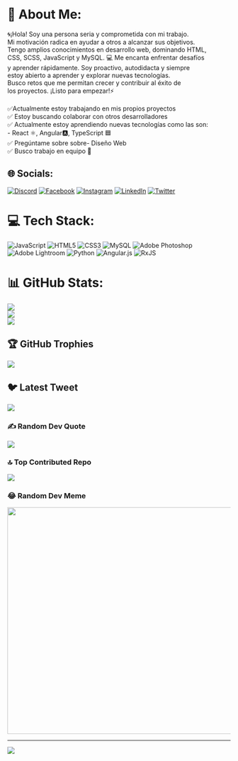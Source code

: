 # 💫 About Me:
🌀¡Hola! Soy una persona seria y comprometida con mi trabajo. <br>Mi motivación radica en ayudar a otros a alcanzar sus objetivos. <br>Tengo amplios conocimientos en desarrollo web, dominando HTML,<br> CSS, SCSS, JavaScript y MySQL. 💻 Me encanta enfrentar desafíos<br> y aprender rápidamente. Soy proactivo, autodidacta y siempre <br>estoy abierto a aprender y explorar nuevas tecnologías. <br>Busco retos que me permitan crecer y contribuir al éxito de<br> los proyectos. ¡Listo para empezar!⚡<br><br>✅Actualmente estoy trabajando en mis propios proyectos<br>✅ Estoy buscando colaborar con otros desarrolladores<br> ✅ Actualmente estoy aprendiendo nuevas tecnologías como las son:<br> - React ⚛️, Angular🅰️, TypeScript 🟦<br> ✅ Pregúntame sobre sobre- Diseño Web  <br> ✅ Busco trabajo en equipo 🌟<br> 


## 🌐 Socials:
[![Discord](https://img.shields.io/badge/Discord-%237289DA.svg?logo=discord&logoColor=white)](https://discord.gg/xaquima41#6243) [![Facebook](https://img.shields.io/badge/Facebook-%231877F2.svg?logo=Facebook&logoColor=white)](https://facebook.com/https://www.facebook.com/felipe.caicedo.9465?mibextid=ZbWKwL) [![Instagram](https://img.shields.io/badge/Instagram-%23E4405F.svg?logo=Instagram&logoColor=white)](https://instagram.com/felipe_caicedo41) [![LinkedIn](https://img.shields.io/badge/LinkedIn-%230077B5.svg?logo=linkedin&logoColor=white)](https://linkedin.com/in/https://www.linkedin.com/in/felipe-caicedo4122/) [![Twitter](https://img.shields.io/badge/Twitter-%231DA1F2.svg?logo=Twitter&logoColor=white)](https://twitter.com/https://twitter.com/_FelipeC41?t=EXX17Q9fw3mjCnHRZ2hd_Q&s=09) 

# 💻 Tech Stack:
![JavaScript](https://img.shields.io/badge/javascript-%23323330.svg?style=for-the-badge&logo=javascript&logoColor=%23F7DF1E) ![HTML5](https://img.shields.io/badge/html5-%23E34F26.svg?style=for-the-badge&logo=html5&logoColor=white) ![CSS3](https://img.shields.io/badge/css3-%231572B6.svg?style=for-the-badge&logo=css3&logoColor=white) ![MySQL](https://img.shields.io/badge/mysql-%2300f.svg?style=for-the-badge&logo=mysql&logoColor=white) ![Adobe Photoshop](https://img.shields.io/badge/adobephotoshop-%2331A8FF.svg?style=for-the-badge&logo=adobephotoshop&logoColor=white) ![Adobe Lightroom](https://img.shields.io/badge/Adobe%20Lightroom-31A8FF.svg?style=for-the-badge&logo=Adobe%20Lightroom&logoColor=white) ![Python](https://img.shields.io/badge/python-3670A0?style=for-the-badge&logo=python&logoColor=ffdd54) ![Angular.js](https://img.shields.io/badge/angular.js-%23E23237.svg?style=for-the-badge&logo=angularjs&logoColor=white) ![RxJS](https://img.shields.io/badge/rxjs-%23B7178C.svg?style=for-the-badge&logo=reactivex&logoColor=white)
# 📊 GitHub Stats:
![](https://github-readme-stats.vercel.app/api?username=XFelipe41&theme=dark&hide_border=true&include_all_commits=false&count_private=false)<br/>
![](https://github-readme-streak-stats.herokuapp.com/?user=XFelipe41&theme=dark&hide_border=true)<br/>
![](https://github-readme-stats.vercel.app/api/top-langs/?username=XFelipe41&theme=dark&hide_border=true&include_all_commits=false&count_private=false&layout=compact)

## 🏆 GitHub Trophies
![](https://github-profile-trophy.vercel.app/?username=XFelipe41&theme=radical&no-frame=true&no-bg=true&margin-w=4)

## 🐦 Latest Tweet
[![](https://gtce.itsvg.in/api?username=https://twitter.com/_FelipeC41?t=EXX17Q9fw3mjCnHRZ2hd_Q&s=09)](https://github.com/VishwaGauravIn/github-twitter-card-embed)

### ✍️ Random Dev Quote
![](https://quotes-github-readme.vercel.app/api?type=vetical&theme=radical)

### 🔝 Top Contributed Repo
![](https://github-contributor-stats.vercel.app/api?username=XFelipe41&limit=5&theme=dark&combine_all_yearly_contributions=true)

### 😂 Random Dev Meme
<img src="https://random-memer.herokuapp.com/" width="512px"/>

---
[![](https://visitcount.itsvg.in/api?id=XFelipe41&icon=0&color=4)](https://visitcount.itsvg.in)

<!-- Proudly created with GPRM ( https://gprm.itsvg.in ) -->
